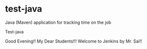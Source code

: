 # test-java
Java (Maven) application for tracking time on the job

Test-java

Good Evening!! My Dear Students!!! Welcome to Jenkins by Mr. Sai!!

